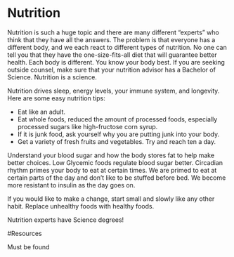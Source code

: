 # Nutrition

Nutrition is such a huge topic and there are many different “experts” who think that they have all the answers. 
The problem is that everyone has a different body, and we each react to different types of nutrition. 
No one can tell you that they have the one-size-fits-all diet that will guarantee better health. Each body is different.
You know your body best. If you are seeking outside counsel, make sure that your nutrition advisor has a Bachelor of Science.
Nutrition is a science.

Nutrition drives sleep, energy levels, your immune system, and longevity. Here are some easy nutrition tips:

 * Eat like an adult.
 * Eat whole foods, reduced the amount of processed foods, especially processed sugars like high-fructose corn syrup.
 * If it is junk food, ask yourself why you are putting junk into your body.
 * Get a variety of fresh fruits and vegetables. Try and reach ten a day.

Understand your blood sugar and how the body stores fat to help make better choices. Low Glycemic foods regulate blood sugar better.
Circadian rhythm primes your body to eat at certain times. We are primed to eat at certain parts of the day and don’t 
like to be stuffed before bed. We become more resistant to insulin as the day goes on.

If you would like to make a change, start small and slowly like any other habit. Replace unhealthy foods with healthy foods.


Nutrition experts have Science degrees!


#Resources

Must be found
